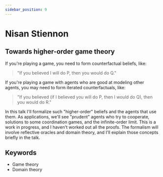 ```yaml
---
sidebar_position: 9
---
```

# Nisan Stiennon

## Towards higher-order game theory

If you're playing a game, you need to form counterfactual beliefs, like:

> "If you believed I will do P, then you would do Q."

If you're playing a game with agents who are good at modeling other agents, you may need to form iterated counterfactuals, like:

> "If you believed (if I believed you will do P, then I would do Q), then you would do R."

In this talk I'll formalize such "higher-order" beliefs and the agents that use them. As applications, we'll see "prudent" agents who try to cooperate, solutions to some coordination games, and the infinite-order limit. This is a work in progress, and I haven't worked out all the proofs. The formalism will involve reflective oracles and domain theory, and I'll explain those concepts briefly in the talk.

## Keywords
- Game theory
- Domain theory
